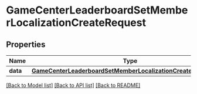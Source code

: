 # GameCenterLeaderboardSetMemberLocalizationCreateRequest

## Properties
Name | Type | Description | Notes
------------ | ------------- | ------------- | -------------
**data** | [**GameCenterLeaderboardSetMemberLocalizationCreateRequestData**](GameCenterLeaderboardSetMemberLocalizationCreateRequestData.md) |  | 

[[Back to Model list]](../README.md#documentation-for-models) [[Back to API list]](../README.md#documentation-for-api-endpoints) [[Back to README]](../README.md)


